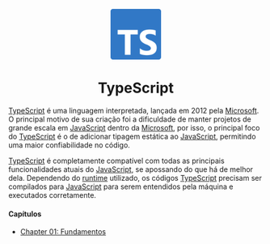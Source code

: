 <p align="center">
      <img src="/@assets/typescript-logo.svg" width="100px" align="center" alt="ts-logo" />
   <h1 align="center">TypeScript</h1>
   </p>

[TypeScript](https://www.typescriptlang.org) é uma linguagem interpretada, lançada em 2012 pela [Microsoft](https://www.microsoft.com). O principal motivo de sua criação foi a dificuldade de manter projetos de grande escala em [JavaScript](https://www.javascript.com/) dentro da [Microsoft](https://www.microsoft.com), por isso, o principal foco do [TypeScript](https://www.typescriptlang.org) é o de adicionar tipagem estática ao [JavaScript](https://www.javascript.com/), permitindo uma maior confiabilidade no código.

[TypeScript](https://www.typescriptlang.org) é completamente compatível com todas as principais funcionalidades atuais do [JavaScript](https://www.javascript.com/), se apossando do que há de melhor dela. Dependendo do [runtime](https://reintech.io/terms/category/javascript-runtime) utilizado, os códigos [TypeScript](https://www.typescriptlang.org) precisam ser compilados para [JavaScript](https://www.javascript.com/) para serem entendidos pela máquina e executados corretamente.

#### Capítulos

- [Chapter 01: Fundamentos](/topics/typescript/ch01-fundamentals/)